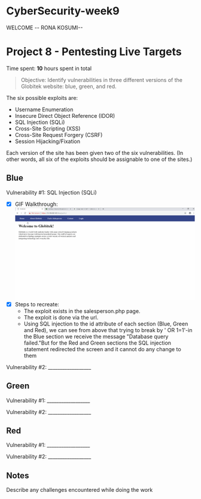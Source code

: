 # CyberSecurity-week9
WELCOME -- RONA KOSUMI--
# Project 8 - Pentesting Live Targets

Time spent: **10** hours spent in total

> Objective: Identify vulnerabilities in three different versions of the Globitek website: blue, green, and red.

The six possible exploits are:
* Username Enumeration
* Insecure Direct Object Reference (IDOR)
* SQL Injection (SQLi)
* Cross-Site Scripting (XSS)
* Cross-Site Request Forgery (CSRF)
* Session Hijacking/Fixation

Each version of the site has been given two of the six vulnerabilities. (In other words, all six of the exploits should be assignable to one of the sites.)

## Blue

Vulnerability #1: SQL Injection (SQLi)
  - [x] GIF Walkthrough: 
    <img src='week9(blue_1).gif' title='User Enumeration' width='' alt='' />
  - [x] Steps to recreate:
    - The exploit exists in the salesperson.php page.
    - The exploit is done via the url.
    - Using SQL injection to the id attribute of each section (Blue, Green and Red), we can see from above that trying to break by ' OR       1=1'-in the Blue section we receive the message "Database query failed."But for the Red and Green sections the SQL injection             statement redirected the screen and it cannot do any change to them

Vulnerability #2: __________________


## Green

Vulnerability #1: __________________

Vulnerability #2: __________________


## Red

Vulnerability #1: __________________

Vulnerability #2: __________________


## Notes

Describe any challenges encountered while doing the work

